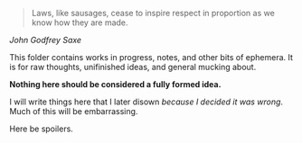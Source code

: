 > Laws, like sausages, cease to inspire respect in proportion as we know how they are made.

_John Godfrey Saxe_

This folder contains works in progress, notes, and other bits of ephemera. It is for raw thoughts, unifinished ideas, and general mucking about.  

__Nothing here should be considered a fully formed idea.__

I will write things here that I later disown _because I decided it was wrong_.  Much of this will be embarrassing. 

Here be spoilers.
